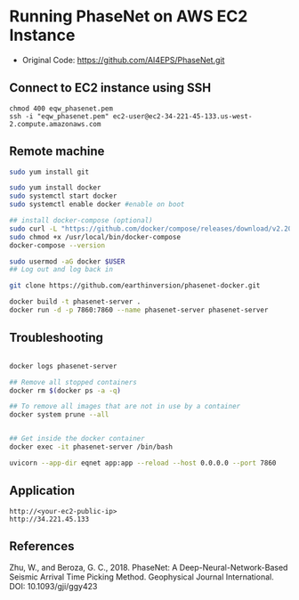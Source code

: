 # Running PhaseNet on AWS EC2 Instance
- Original Code: https://github.com/AI4EPS/PhaseNet.git 

## Connect to EC2 instance using SSH
```
chmod 400 eqw_phasenet.pem
ssh -i "eqw_phasenet.pem" ec2-user@ec2-34-221-45-133.us-west-2.compute.amazonaws.com
```


## Remote machine

```bash
sudo yum install git

sudo yum install docker
sudo systemctl start docker
sudo systemctl enable docker #enable on boot

## install docker-compose (optional)
sudo curl -L "https://github.com/docker/compose/releases/download/v2.20.2/docker-compose-linux-x86_64" -o /usr/local/bin/docker-compose
sudo chmod +x /usr/local/bin/docker-compose
docker-compose --version

sudo usermod -aG docker $USER
## Log out and log back in

git clone https://github.com/earthinversion/phasenet-docker.git

docker build -t phasenet-server .
docker run -d -p 7860:7860 --name phasenet-server phasenet-server
```


## Troubleshooting
```bash

docker logs phasenet-server

## Remove all stopped containers
docker rm $(docker ps -a -q)  

## To remove all images that are not in use by a container
docker system prune --all


## Get inside the docker container
docker exec -it phasenet-server /bin/bash

uvicorn --app-dir eqnet app:app --reload --host 0.0.0.0 --port 7860
```

## Application
```
http://<your-ec2-public-ip>
http://34.221.45.133
```


## References
Zhu, W., and Beroza, G. C., 2018. PhaseNet: A Deep-Neural-Network-Based Seismic Arrival Time Picking Method. Geophysical Journal International. DOI: 10.1093/gji/ggy423
